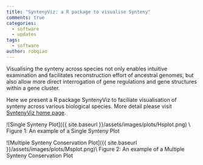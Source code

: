 ```yaml
---
title: "SyntenyViz: a R package to visualise Synteny"
comments: true
categories:
  - software
  - updates
tags:
  - software
author: robqiao
---
```


Visualising the synteny across species not only enables intuitive examination and facilitates reconstruction effort of ancestral genomes, but also allow more direct interrogation of gene regulations and gene structures within a gene cluster.

Here we present a R package SyntenyViz to faciliate visualisation of synteny across various biological species. More detail please visit [SyntenyViz home page](https://dpp4researchgroup.github.io/SyntenyViz/).

![Single Synteny Plot]({{ site.baseurl }}/assets/images/plots/Hsplot.png) \\
Figure 1: An example of a Single Synteny Plot

![Multiple Synteny Conservation Plot]({{ site.baseurl }}/assets/images/plots/Msplot.png)\\
Figure 2: An example of a Multiple Synteny Conservation Plot
